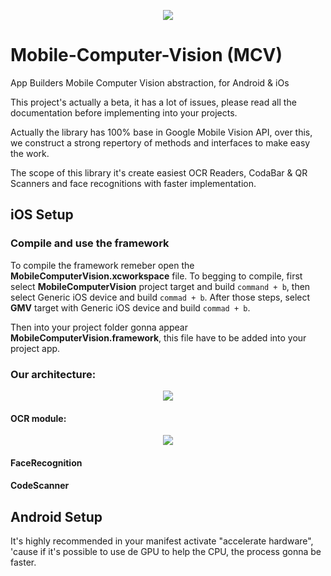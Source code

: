 <p align="center">
<img src="https://github.com/nalancer08/ABAIS/blob/master/logo.png">
</p>

# Mobile-Computer-Vision (MCV)

App Builders Mobile Computer Vision abstraction, for Android &amp; iOs

This project's actually a beta, it has a lot of issues, please read all the documentation before implementing into your projects.

Actually the library has 100% base in Google Mobile Vision API, over this, we construct a strong repertory of methods and interfaces to make easy the work.

The scope of this library it's create easiest OCR Readers, CodaBar &amp; QR Scanners and face recognitions with faster implementation.


## iOS Setup

### Compile and use the framework

To compile the framework remeber open the **MobileComputerVision.xcworkspace** file.
To begging to compile, first select **MobileComputerVision** project target and build ```command + b```, then select Generic iOS device and build ```commad + b```. 
After those steps, select **GMV** target with Generic iOS device and build ```commad + b```.

Then into your project folder gonna appear **MobileComputerVision.framework**, this file have to be added into your project app.

































### Our architecture:

<p align="center">
  <img src="https://github.com/nalancer08/Mobile-Computer-Vision---MCV/blob/master/Images/Architecture/Arquitectura_General.png">
</p>

#### OCR module:

<p align="center">
  <img src="https://github.com/nalancer08/Mobile-Computer-Vision---MCV/blob/master/Images/Architecture/OCR_General.png">
</p>

#### FaceRecognition

#### CodeScanner

## Android Setup

It's highly recommended in your manifest activate "accelerate hardware", 'cause if it's possible to use de GPU to help the CPU, the process gonna be faster.

